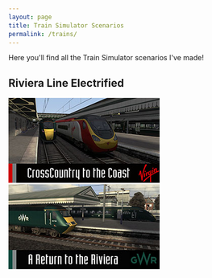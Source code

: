 ```yaml
---
layout: page
title: Train Simulator Scenarios
permalink: /trains/
---
```


Here you'll find all the Train Simulator scenarios I've made! 
## Riviera Line Electrified 
[![CrossCountry to the Coast](/images/scenarios/crosscountry-to-the-coast-thumbnail.jpg)](001) [![A Return to the Riviera](/images/scenarios/return-to-the-riviera-thumbnail.jpg)](002)